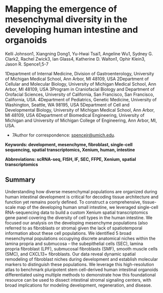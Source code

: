 # Mapping the emergence of mesenchymal diversity in the developing human intestine and organoids 

Kelli Johnson1, Xiangning Dong1, Yu-Hwai Tsai1, Angeline Wu1, Sydney G. Clark2, Rachel Zwick3, Ian Glass4, Katherine D. Walton1, Ophir Klein3, Jason R. Spence1,5-7

1Department of Internal Medicine, Division of Gastroenterology, University of Michigan Medical School, Ann Arbor, MI 48109, USA
2Department of Cellular and Molecular Biology, University of Michigan Medical School, Ann Arbor, MI 48109, USA 
3Program in Craniofacial Biology and Department of Orofacial Sciences, University of California, San Francisco, San Francisco, California, USA.
4Department of Pediatrics, Genetic Medicine, University of Washington, Seattle, WA 98195, USA 
5Department of Cell and Developmental Biology, University of Michigan Medical School, Ann Arbor, MI 48109, USA
6Department of Biomedical Engineering, University of Michigan and University of Michigan College of Engineering, Ann Arbor, MI, USA. 

- 7Author for correspondence: spencejr@umich.edu.

**Keywords: development, mesenchyme, fibroblast, single-cell sequencing, spatial transcriptomics, Xenium, human, intestine**

**Abbreviations: scRNA-seq, FISH, IF, SEC, FFPE, Xenium, spatial transcriptomics**

## Summary
Understanding how diverse mesenchymal populations are organized during human intestinal development is critical for decoding tissue architecture and function yet remains poorly defined. To construct a comprehensive, tissue-scale map of the developing human small intestine, we leveraged single-cell RNA-sequencing data to build a custom Xenium spatial transcriptomics gene panel covering the diversity of cell types in the human intestine. We focused our analysis on the developing mesenchyme populations (also referred to as fibroblasts or stroma) given the lack of spatiotemporal information about these cell populations. We identified 5 broad mesenchymal populations occupying discrete anatomical niches within the lamina propria and submucosa – the subepithelial cells (SEC), lamina propria fibroblast (LPF), submucosal fibroblasts (SMF), smooth muscle cells (SMC), and CXCL13+ fibroblasts. Our data reveal dynamic spatial remodeling of fibroblast niches during development and establish molecular markers to distinguish these populations. We leverage this high-resolution atlas to benchmark pluripotent stem cell-derived human intestinal organoids differentiated using multiple methods to demonstrate how this foundational resource can be used to dissect intestinal stromal signaling centers, with broad implications for modeling development, regeneration, and disease.


